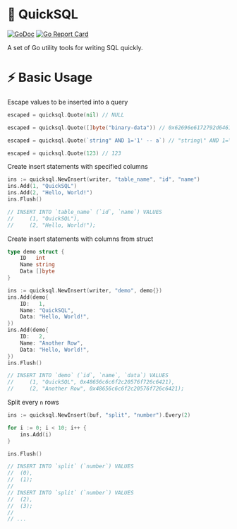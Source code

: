 # 📜 QuickSQL

[![GoDoc](https://godoc.org/github.com/NublyBR/go-quicksql?status.png)](http://godoc.org/github.com/NublyBR/go-quicksql)
[![Go Report Card](https://goreportcard.com/badge/github.com/NublyBR/go-quicksql)](https://goreportcard.com/report/github.com/NublyBR/go-quicksql)

A set of Go utility tools for writing SQL quickly.

# ⚡️ Basic Usage

Escape values to be inserted into a query

```go
escaped = quicksql.Quote(nil) // NULL

escaped = quicksql.Quote([]byte("binary-data")) // 0x62696e6172792d64617461

escaped = quicksql.Quote(`string" AND 1='1' -- a`) // "string\" AND 1=\'1\' -- a"

escaped = quicksql.Quote(123) // 123
```

Create insert statements with specified columns

```go
ins := quicksql.NewInsert(writer, "table_name", "id", "name")
ins.Add(1, "QuickSQL")
ins.Add(2, "Hello, World!")
ins.Flush()

// INSERT INTO `table_name` (`id`, `name`) VALUES
//     (1, "QuickSQL"),
//     (2, "Hello, World!");
```

Create insert statements with columns from struct

```go
type demo struct {
    ID   int
    Name string
    Data []byte
}

ins := quicksql.NewInsert(writer, "demo", demo{})
ins.Add(demo{
    ID:   1,
    Name: "QuickSQL",
    Data: "Hello, World!",
})
ins.Add(demo{
    ID:   2,
    Name: "Another Row",
    Data: "Hello, World!",
})
ins.Flush()

// INSERT INTO `demo` (`id`, `name`, `data`) VALUES
//     (1, "QuickSQL", 0x48656c6c6f2c20576f726c6421),
//     (2, "Another Row", 0x48656c6c6f2c20576f726c6421);
```

Split every `n` rows

```go
ins := quicksql.NewInsert(buf, "split", "number").Every(2)

for i := 0; i < 10; i++ {
    ins.Add(i)
}

ins.Flush()

// INSERT INTO `split` (`number`) VALUES
// 	(0),
// 	(1);
//
// INSERT INTO `split` (`number`) VALUES
// 	(2),
// 	(3);
//
// ...
```